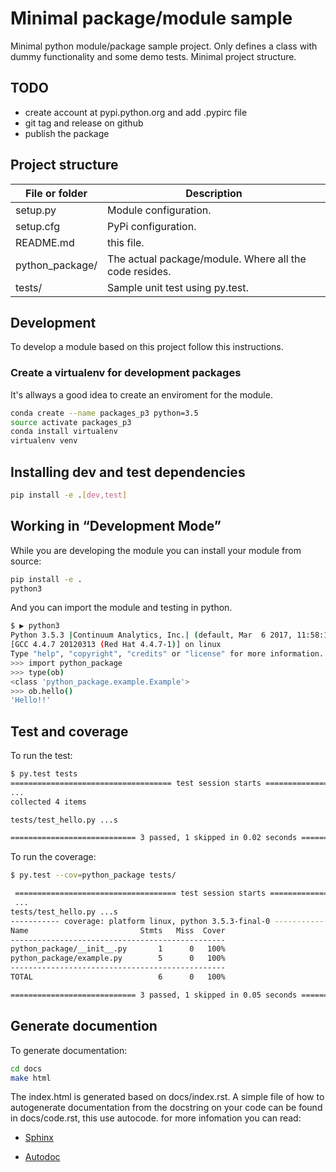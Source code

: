 # Minimal package/module sample

Minimal python module/package sample project. Only defines a class with dummy functionality and some demo tests. Minimal project structure.

## TODO

* create account at pypi.python.org and add .pypirc file
* git tag and release on github
* publish the package

## Project structure

| File or folder  | Description  |
|---|---|
| setup.py  | Module configuration.  |
| setup.cfg  | PyPi configuration.  |
| README.md  | this file.  |
| python_package/  | The actual package/module. Where all the code resides.  |
| tests/  | Sample unit test using py.test.  |


## Development

To develop a module based on this project follow this instructions.

### Create a virtualenv for development packages

It's allways a good idea to create an enviroment for the module.

```bash
conda create --name packages_p3 python=3.5
source activate packages_p3
conda install virtualenv
virtualenv venv
```

## Installing dev and test dependencies
```bash
pip install -e .[dev,test]
```

## ​Working in “Development Mode”

While you are developing the module you can install your module from source:

```bash
pip install -e .
python3 
```

And you can import the module and testing in python.

```bash
$ ▶ python3
Python 3.5.3 |Continuum Analytics, Inc.| (default, Mar  6 2017, 11:58:13)
[GCC 4.4.7 20120313 (Red Hat 4.4.7-1)] on linux
Type "help", "copyright", "credits" or "license" for more information.
>>> import python_package
>>> type(ob)
<class 'python_package.example.Example'>
>>> ob.hello()
'Hello!!'
```

## Test and coverage

To run the test:

```bash
$ py.test tests
==================================== test session starts =====================================
...
collected 4 items

tests/test_hello.py ...s

============================ 3 passed, 1 skipped in 0.02 seconds =============================
```

To run the coverage:

```bash
$ py.test --cov=python_package tests/

 ==================================== test session starts =====================================
 ...
tests/test_hello.py ...s
----------- coverage: platform linux, python 3.5.3-final-0 -----------
Name                         Stmts   Miss  Cover
------------------------------------------------
python_package/__init__.py       1      0   100%
python_package/example.py        5      0   100%
------------------------------------------------
TOTAL                            6      0   100%

============================ 3 passed, 1 skipped in 0.05 seconds =============================
```

## Generate documention

To generate documentation:

```bash
cd docs
make html
```

The index.html is generated based on docs/index.rst. A simple file of how to autogenerate documentation from the docstring on your code can be found in docs/code.rst, this use autocode. for more infomation you can read:

* [Sphinx](http://www.sphinx-doc.org/en/stable/tutorial.html) 

* [Autodoc](http://www.sphinx-doc.org/en/stable/ext/autodoc.html)